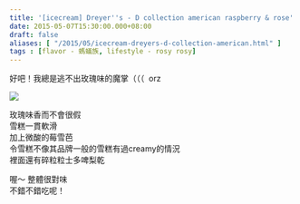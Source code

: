 ```yaml
---
title: '[icecream] Dreyer''s - D collection american raspberry & rose'
date: 2015-05-07T15:30:00.000+08:00
draft: false
aliases: [ "/2015/05/icecream-dreyers-d-collection-american.html" ]
tags : [flavor - 螞蟻族, lifestyle - rosy rosy]
---
```


好吧！我總是逃不出玫瑰味的魔掌（（（  orz

![](/images/dreyersrose.jpg)

玫瑰味香而不會很假  
雪糕一貫軟滑  
加上微酸的莓雪芭  
令雪糕不像其品牌一般的雪糕有過creamy的情況  
裡面還有碎粒粒士多啤梨乾  

喔～ 整體很對味  
不錯不錯吃呢！
